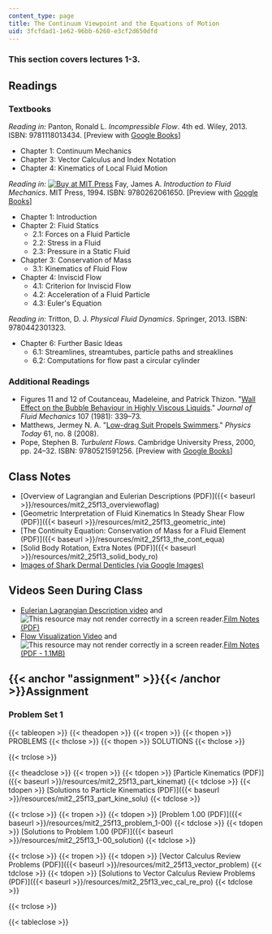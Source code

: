 ```yaml
---
content_type: page
title: The Continuum Viewpoint and the Equations of Motion
uid: 3fcfdad1-1e62-96bb-6260-e3cf2d650dfd
---
```


### This section covers lectures 1-3.

Readings
--------

### Textbooks

_Reading in:_ Panton, Ronald L. _Incompressible Flow_. 4th ed. Wiley, 2013. ISBN: 9781118013434. \[Preview with [Google Books](http://books.google.com/books?id=sa4eAAAAQBAJ&pg=PAfrontcover)\]

*   Chapter 1: Continuum Mechanics
*   Chapter 3: Vector Calculus and Index Notation
*   Chapter 4: Kinematics of Local Fluid Motion

_Reading in:_ [![Buy at MIT 
Press](/images/mp_logo.gif)](https://mitpress.mit.edu/9780262061650) Fay, James A. _Introduction to Fluid Mechanics_. MIT Press, 1994. ISBN: 9780262061650. \[Preview with [Google Books](http://books.google.com/books?id=XGVpue4954wC&pg=PAfrontcover)\]

*   Chapter 1: Introduction
*   Chapter 2: Fluid Statics
    *   2.1: Forces on a Fluid Particle
    *   2.2: Stress in a Fluid
    *   2.3: Pressure in a Static Fluid
*   Chapter 3: Conservation of Mass
    *   3.1: Kinematics of Fluid Flow
*   Chapter 4: Inviscid Flow
    *   4.1: Criterion for Inviscid Flow
    *   4.2: Acceleration of a Fluid Particle
    *   4.3: Euler's Equation

_Reading in:_ Tritton, D. J. _Physical Fluid Dynamics_. Springer, 2013. ISBN: 9780442301323.

*   Chapter 6: Further Basic Ideas
    *   6.1: Streamlines, streamtubes, particle paths and streaklines
    *   6.2: Computations for flow past a circular cylinder

### Additional Readings

*   Figures 11 and 12 of Coutanceau, Madeleine, and Patrick Thizon. "[Wall Effect on the Bubble Behaviour in Highly Viscous Liquids](http://dx.doi.org/10.1017/S0022112081001808)." _Journal of Fluid Mechanics_ 107 (1981): 339–73.
*   Matthews, Jermey N. A. "[Low-drag Suit Propels Swimmers](http://dx.doi.org/10.1063/1.2970208)." _Physics Today_ 61, no. 8 (2008).
*   Pope, Stephen B. _Turbulent Flows_. Cambridge University Press, 2000, pp. 24–32. ISBN: 9780521591256. \[Preview with [Google Books](http://books.google.com/books?id=HZsTw9SMx-0C&pg=PA24=onepage)\]

Class Notes
-----------

*   [Overview of Lagrangian and Eulerian Descriptions (PDF)]({{< baseurl >}}/resources/mit2_25f13_overviewoflag)
*   [Geometric Interpretation of Fluid Kinematics In Steady Shear Flow (PDF)]({{< baseurl >}}/resources/mit2_25f13_geometric_inte)
*   [The Continuity Equation: Conservation of Mass for a Fluid Element (PDF)]({{< baseurl >}}/resources/mit2_25f13_the_cont_equa)
*   [Solid Body Rotation, Extra Notes (PDF)]({{< baseurl >}}/resources/mit2_25f13_solid_body_ro)
*   [Images of Shark Dermal Denticles (via Google Images)](https://www.google.com/search?client=safari&rls=en&q=shark+denticles&ie=UTF&tbm=isch&gws_rd=ssl)

Videos Seen During Class
------------------------

*   [Eulerian Lagrangian Description video](https://youtu.be/mdN8OOkx2ko) and ![This resource may not render correctly in a screen reader.](/images/inacessible.gif)[Film Notes (PDF)](http://web.mit.edu/hml/ncfmf/01ELDFM.pdf)
*   [Flow Visualization Video](https://youtu.be/nuQyKGuXJOs) and ![This resource may not render correctly in a screen reader.](/images/inacessible.gif)[Film Notes (PDF - 1.1MB)](http://web.mit.edu/hml/ncfmf/05FV.pdf)

{{< anchor "assignment" >}}{{< /anchor >}}Assignment
----------------------------------------------------

### Problem Set 1

{{< tableopen >}}
{{< theadopen >}}
{{< tropen >}}
{{< thopen >}}
PROBLEMS
{{< thclose >}}
{{< thopen >}}
SOLUTIONS
{{< thclose >}}

{{< trclose >}}

{{< theadclose >}}
{{< tropen >}}
{{< tdopen >}}
[Particle Kinematics (PDF)]({{< baseurl >}}/resources/mit2_25f13_part_kinemat)
{{< tdclose >}}
{{< tdopen >}}
[Solutions to Particle Kinematics (PDF)]({{< baseurl >}}/resources/mit2_25f13_part_kine_solu)
{{< tdclose >}}

{{< trclose >}}
{{< tropen >}}
{{< tdopen >}}
[Problem 1.00 (PDF)]({{< baseurl >}}/resources/mit2_25f13_problem_1-00)
{{< tdclose >}}
{{< tdopen >}}
[Solutions to Problem 1.00 (PDF)]({{< baseurl >}}/resources/mit2_25f13_1-00_solution)
{{< tdclose >}}

{{< trclose >}}
{{< tropen >}}
{{< tdopen >}}
[Vector Calculus Review Problems (PDF)]({{< baseurl >}}/resources/mit2_25f13_vector_problem)
{{< tdclose >}}
{{< tdopen >}}
[Solutions to Vector Calculus Review Problems (PDF)]({{< baseurl >}}/resources/mit2_25f13_vec_cal_re_pro)
{{< tdclose >}}

{{< trclose >}}

{{< tableclose >}}